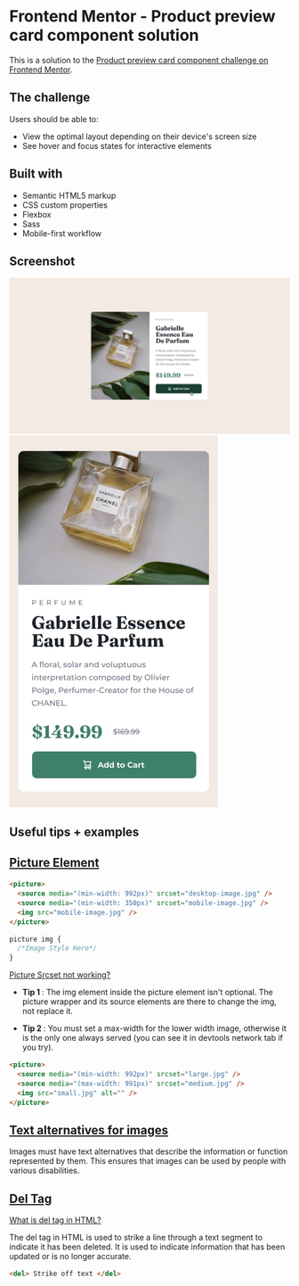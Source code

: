 # Frontend Mentor - Product preview card component solution

This is a solution to the [Product preview card component challenge on Frontend Mentor](https://www.frontendmentor.io/challenges/product-preview-card-component-GO7UmttRfa).

## The challenge

Users should be able to:

- View the optimal layout depending on their device's screen size
- See hover and focus states for interactive elements

## Built with

- Semantic HTML5 markup
- CSS custom properties
- Flexbox
- Sass
- Mobile-first workflow

## Screenshot

![](design/active-states.jpg)
![](design/mobile-design.jpg)

## Useful tips + examples

## [Picture Element](https://www.w3schools.com/html/html_images_picture.asp)

```html
<picture>
  <source media="(min-width: 992px)" srcset="desktop-image.jpg" />
  <source media="(min-width: 350px)" srcset="mobile-image.jpg" />
  <img src="mobile-image.jpg" />
</picture>
```

```css
picture img {
  /*Image Style Here*/
}
```

[Picture Srcset not working?](https://stackoverflow.com/questions/39236087/html5-picture-element-does-not-seem-to-be-supported-by-chrome-52-srcset-not-wor/71893074#71893074)

- <strong>Tip 1 </strong>: The img element inside the picture element isn't optional. The picture wrapper and its source elements are there to change the img, not replace it.

- <strong>Tip 2 </strong>: You must set a max-width for the lower width image, otherwise it is the only one always served (you can see it in devtools network tab if you try).

```html
<picture>
  <source media="(min-width: 992px)" srcset="large.jpg" />
  <source media="(max-width: 991px)" srcset="medium.jpg" />
  <img src="small.jpg" alt="" />
</picture>
```

## [Text alternatives for images](https://www.w3.org/WAI/tutorials/images/)

Images must have text alternatives that describe the information or function represented by them. This ensures that images can be used by people with various disabilities.

## [Del Tag](https://www.w3schools.com/tags/tag_del.asp)

[What is del tag in HTML?](https://www.educative.io/answers/what-is-del-tag-in-html)

The del tag in HTML is used to strike a line through a text segment to indicate it has been deleted. It is used to indicate information that has been updated or is no longer accurate.

```html
<del> Strike off text </del>
```
